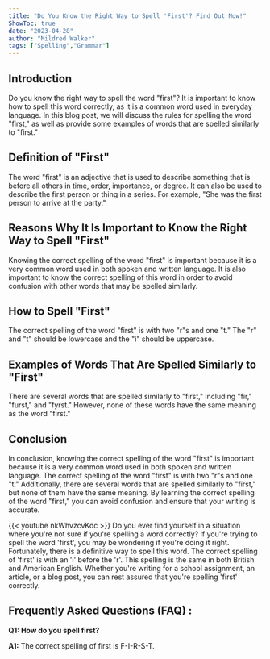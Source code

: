```yaml
---
title: "Do You Know the Right Way to Spell 'First'? Find Out Now!"
ShowToc: true 
date: "2023-04-28"
author: "Mildred Walker" 
tags: ["Spelling","Grammar"]
---
```

## Introduction

Do you know the right way to spell the word "first"? It is important to know how to spell this word correctly, as it is a common word used in everyday language. In this blog post, we will discuss the rules for spelling the word "first," as well as provide some examples of words that are spelled similarly to "first."

## Definition of "First"

The word "first" is an adjective that is used to describe something that is before all others in time, order, importance, or degree. It can also be used to describe the first person or thing in a series. For example, "She was the first person to arrive at the party."

## Reasons Why It Is Important to Know the Right Way to Spell "First"

Knowing the correct spelling of the word "first" is important because it is a very common word used in both spoken and written language. It is also important to know the correct spelling of this word in order to avoid confusion with other words that may be spelled similarly.

## How to Spell "First"

The correct spelling of the word "first" is with two "r"s and one "t." The "r" and "t" should be lowercase and the "i" should be uppercase.

## Examples of Words That Are Spelled Similarly to "First"

There are several words that are spelled similarly to "first," including "fir," "furst," and "fyrst." However, none of these words have the same meaning as the word "first."

## Conclusion

In conclusion, knowing the correct spelling of the word "first" is important because it is a very common word used in both spoken and written language. The correct spelling of the word "first" is with two "r"s and one "t." Additionally, there are several words that are spelled similarly to "first," but none of them have the same meaning. By learning the correct spelling of the word "first," you can avoid confusion and ensure that your writing is accurate.

{{< youtube nkWhvzcvKdc >}} 
Do you ever find yourself in a situation where you're not sure if you're spelling a word correctly? If you're trying to spell the word 'first', you may be wondering if you're doing it right. Fortunately, there is a definitive way to spell this word. The correct spelling of 'first' is with an 'i' before the 'r'. This spelling is the same in both British and American English. Whether you're writing for a school assignment, an article, or a blog post, you can rest assured that you're spelling 'first' correctly.

## Frequently Asked Questions (FAQ) :
**Q1: How do you spell first?**

**A1:** The correct spelling of first is F-I-R-S-T.





